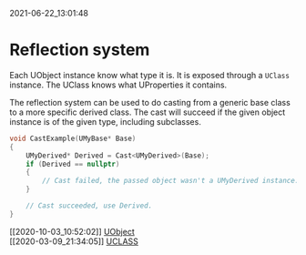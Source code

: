 2021-06-22_13:01:48

# Reflection system

Each UObject instance know what type it is.
It is exposed through a `UClass` instance.
The UClass knows what UProperties it contains.

The reflection system can be used to do casting from a generic base class to a more specific derived class.
The cast will succeed if the given object instance is of the given type, including subclasses.
```cpp
void CastExample(UMyBase* Base)
{
    UMyDerived* Derived = Cast<UMyDerived>(Base);
    if (Derived == nullptr)
    {
        // Cast failed, the passed object wasn't a UMyDerived instance.
    }

    // Cast succeeded, use Derived.
}
```

[[2020-10-03_10:52:02]] [UObject](./UObject.md)  
[[2020-03-09_21:34:05]] [UCLASS](./UCLASS.md)  